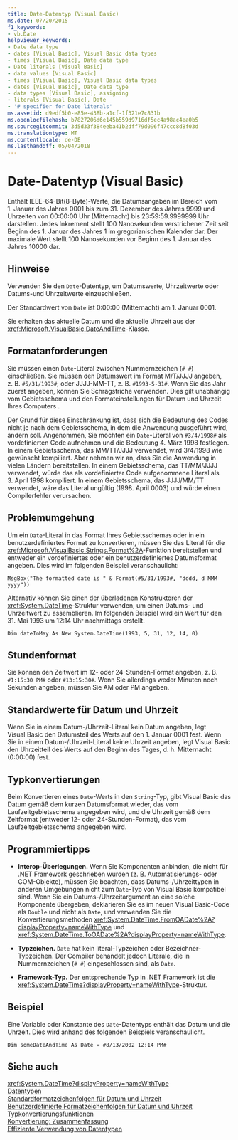 ```yaml
---
title: Date-Datentyp (Visual Basic)
ms.date: 07/20/2015
f1_keywords:
- vb.Date
helpviewer_keywords:
- Date data type
- dates [Visual Basic], Visual Basic data types
- times [Visual Basic], Date data type
- Date literals [Visual Basic]
- data values [Visual Basic]
- times [Visual Basic], Visual Basic data types
- dates [Visual Basic], Date data type
- data types [Visual Basic], assigning
- literals [Visual Basic], Date
- '# specifier for Date literals'
ms.assetid: d9edf5b0-e85e-438b-a1cf-1f321e7c831b
ms.openlocfilehash: b7827206d6e145b559d9716df5ec4a98ac4ea0b5
ms.sourcegitcommit: 3d5d33f384eeba41b2dff79d096f47ccc8d8f03d
ms.translationtype: MT
ms.contentlocale: de-DE
ms.lasthandoff: 05/04/2018
---
```

# <a name="date-data-type-visual-basic"></a>Date-Datentyp (Visual Basic)
Enthält IEEE-64-Bit(8-Byte)-Werte, die Datumsangaben im Bereich vom 1. Januar des Jahres 0001 bis zum 31. Dezember des Jahres 9999 und Uhrzeiten von 00:00:00 Uhr (Mitternacht) bis 23:59:59.9999999 Uhr darstellen. Jedes Inkrement stellt 100 Nanosekunden verstrichener Zeit seit Beginn des 1. Januar des Jahres 1 im gregorianischen Kalender dar. Der maximale Wert stellt 100 Nanosekunden vor Beginn des 1. Januar des Jahres 10000 dar.  
  
## <a name="remarks"></a>Hinweise  
 Verwenden Sie den `Date`-Datentyp, um Datumswerte, Uhrzeitwerte oder Datums-und Uhrzeitwerte einzuschließen.  
  
 Der Standardwert von `Date` ist 0:00:00 (Mitternacht) am 1. Januar 0001.  
  
 Sie erhalten das aktuelle Datum und die aktuelle Uhrzeit aus der <xref:Microsoft.VisualBasic.DateAndTime>-Klasse.  
  
## <a name="format-requirements"></a>Formatanforderungen  
 Sie müssen einen `Date`-Literal zwischen Nummernzeichen (`# #`) einschließen. Sie müssen den Datumswert im Format M/T/JJJJ angeben, z. B. `#5/31/1993#`, oder JJJJ-MM-TT, z. B. `#1993-5-31#`. Wenn Sie das Jahr zuerst angeben, können Sie Schrägstriche verwenden.  Dies gilt unabhängig vom Gebietsschema und den Formateinstellungen für Datum und Uhrzeit Ihres Computers .  
  
 Der Grund für diese Einschränkung ist, dass sich die Bedeutung des Codes nicht je nach dem Gebietsschema, in dem die Anwendung ausgeführt wird, ändern soll. Angenommen, Sie möchten ein `Date`-Literal von `#3/4/1998#` als vordefinierten Code aufnehmen und die Bedeutung 4. März 1998 festlegen. In einem Gebietsschema, das MM/TT/JJJJ verwendet, wird 3/4/1998 wie gewünscht kompiliert. Aber nehmen wir an, dass Sie die Anwendung in vielen Ländern bereitstellen. In einem Gebietsschema, das TT/MM/JJJJ verwendet, würde das als vordefinierter Code aufgenommene Literal als 3. April 1998 kompiliert. In einem Gebietsschema, das JJJJ/MM/TT verwendet, wäre das Literal ungültig (1998. April 0003) und würde einen Compilerfehler verursachen.  
  
## <a name="workarounds"></a>Problemumgehung  
 Um ein `Date`-Literal in das Format Ihres Gebietsschemas oder in ein benutzerdefiniertes Format zu konvertieren, müssen Sie das Literal für die <xref:Microsoft.VisualBasic.Strings.Format%2A>-Funktion bereitstellen und entweder ein vordefiniertes oder ein benutzerdefiniertes Datumsformat angeben. Dies wird im folgenden Beispiel veranschaulicht:  
  
```  
MsgBox("The formatted date is " & Format(#5/31/1993#, "dddd, d MMM yyyy"))  
```  
  
 Alternativ können Sie einen der überladenen Konstruktoren der <xref:System.DateTime>-Struktur verwenden, um einen Datums- und Uhrzeitwert zu assemblieren. Im folgenden Beispiel wird ein Wert für den 31. Mai 1993 um 12:14 Uhr nachmittags erstellt.  
  
```  
Dim dateInMay As New System.DateTime(1993, 5, 31, 12, 14, 0)  
```  
  
## <a name="hour-format"></a>Stundenformat  
 Sie können den Zeitwert im 12- oder 24-Stunden-Format angeben, z. B. `#1:15:30 PM#` oder `#13:15:30#`. Wenn Sie allerdings weder Minuten noch Sekunden angeben, müssen Sie AM oder PM angeben.  
  
## <a name="date-and-time-defaults"></a>Standardwerte für Datum und Uhrzeit  
 Wenn Sie in einem Datum-/Uhrzeit-Literal kein Datum angeben, legt Visual Basic den Datumsteil des Werts auf den 1. Januar 0001 fest. Wenn Sie in einem Datum-/Uhrzeit-Literal keine Uhrzeit angeben, legt Visual Basic den Uhrzeitteil des Werts auf den Beginn des Tages, d. h. Mitternacht (0:00:00) fest.  
  
## <a name="type-conversions"></a>Typkonvertierungen  
 Beim Konvertieren eines `Date`-Werts in den `String`-Typ, gibt Visual Basic das Datum gemäß dem kurzen Datumsformat wieder, das vom Laufzeitgebietsschema angegeben wird, und die Uhrzeit gemäß dem Zeitformat (entweder 12- oder 24-Stunden-Format), das vom Laufzeitgebietsschema angegeben wird.  
  
## <a name="programming-tips"></a>Programmiertipps  
  
-   **Interop-Überlegungen.** Wenn Sie Komponenten anbinden, die nicht für .NET Framework geschrieben wurden (z. B. Automatisierungs- oder COM-Objekte), müssen Sie beachten, dass Datums-/Uhrzeittypen in anderen Umgebungen nicht zum `Date`-Typ von Visual Basic kompatibel sind. Wenn Sie ein Datums-/Uhrzeitargument an eine solche Komponente übergeben, deklarieren Sie es im neuen Visual Basic-Code als `Double` und nicht als `Date`, und verwenden Sie die Konvertierungsmethoden <xref:System.DateTime.FromOADate%2A?displayProperty=nameWithType> und <xref:System.DateTime.ToOADate%2A?displayProperty=nameWithType>.  
  
-   **Typzeichen.** `Date` hat kein literal-Typzeichen oder Bezeichner-Typzeichen. Der Compiler behandelt jedoch Literale, die in Nummernzeichen (`# #`) eingeschlossen sind, als `Date`.  
  
-   **Framework-Typ.** Der entsprechende Typ in .NET Framework ist die <xref:System.DateTime?displayProperty=nameWithType>-Struktur.  
  
## <a name="example"></a>Beispiel  
 Eine Variable oder Konstante des `Date`-Datentyps enthält das Datum und die Uhrzeit. Dies wird anhand des folgenden Beispiels veranschaulicht.  
  
```  
Dim someDateAndTime As Date = #8/13/2002 12:14 PM#  
```  
  
## <a name="see-also"></a>Siehe auch  
 <xref:System.DateTime?displayProperty=nameWithType>  
 [Datentypen](../../../visual-basic/language-reference/data-types/data-type-summary.md)  
 [Standardformatzeichenfolgen für Datum und Uhrzeit](../../../standard/base-types/standard-date-and-time-format-strings.md)  
 [Benutzerdefinierte Formatzeichenfolgen für Datum und Uhrzeit](../../../standard/base-types/custom-date-and-time-format-strings.md)  
 [Typkonvertierungsfunktionen](../../../visual-basic/language-reference/functions/type-conversion-functions.md)  
 [Konvertierung: Zusammenfassung](../../../visual-basic/language-reference/keywords/conversion-summary.md)  
 [Effiziente Verwendung von Datentypen](../../../visual-basic/programming-guide/language-features/data-types/efficient-use-of-data-types.md)
